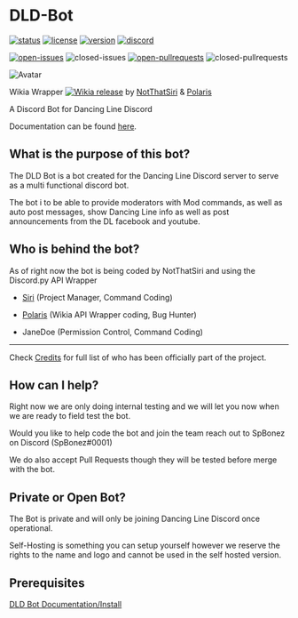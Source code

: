 # DLD-Bot
[![status](https://img.shields.io/badge/status-In_Development-green.svg?style=for-the-badge)](https://github.com/NotThatSiri/DLD-Bot/blob/master/VERSION)
[![license](https://img.shields.io/github/license/NotThatSiri/DLD-Bot.svg?style=for-the-badge)](https://github.com/NotThatSiri/DLD-Bot/blob/master/LICENSE)
[![version](https://img.shields.io/badge/version-0.0.1-orange.svg?style=for-the-badge)](https://github.com/NotThatSiri/DLD-Bot/blob/master/VERSION)
[![discord](https://img.shields.io/badge/Discord-Dancing%20Line%20Discord-blue.svg?style=for-the-badge&logo=discord)](https://discord.io/dancingline)

[![open-issues](https://img.shields.io/github/issues-raw/NotThatSiri/DLD-Bot.svg?style=for-the-badge)](https://github.com/spbonez/DLD-Bot/issues)
![closed-issues](https://img.shields.io/github/issues-closed-raw/NotThatSiri/DLD-Bot.svg?style=for-the-badge)
[![open-pullrequests](https://img.shields.io/github/issues-pr-raw/NotThatSiri/DLD-Bot.svg?style=for-the-badge)](https://github.com/NotThatSiri/DLD-Bot/pulls)
![closed-pullrequests](https://img.shields.io/github/issues-pr-closed-raw/NotThatSiri/DLD-Bot.svg?style=for-the-badge)

![Avatar](https://blobscdn.gitbook.com/v0/b/gitbook-28427.appspot.com/o/spaces%2F-LUO2qA87fRLhQcoAgi6%2Favatar.png?generation=1546929582237884&alt=media)

Wikia Wrapper [![Wikia release](https://img.shields.io/github/release/NotThatSiri/Wikia-Python-Wrapper-Rewritten.svg)](https://github.com/NotThatSiri/Wikia-Python-Wrapper-Rewritten/releases) by [NotThatSiri](https://github.com/NotThatSiri) & [Polaris](https://github.com/PolarisLo)


A Discord Bot for Dancing Line Discord

Documentation can be found [here](https://dld-bot.gitbook.io/documentation).

## What is the purpose of this bot?
The DLD Bot is a bot created for the Dancing Line Discord server to serve as a multi functional discord bot.

The bot i to be able to provide moderators with Mod commands, as well as auto post messages, show Dancing Line info as well as post announcements from the DL facebook and youtube. 

## Who is behind the bot?
As of right now the bot is being coded by NotThatSiri and using the Discord.py API Wrapper


- [Siri](https://github.com/NotThatSiri) (Project Manager, Command Coding)

- [Polaris](https://github.com/PolarisLo) (Wikia API Wrapper coding, Bug Hunter)

- JaneDoe (Permission Control, Command Coding)

---
Check [Credits](/CREDITS) for full list of who has been officially part of the project.

## How can I help?
Right now we are only doing internal testing and we will let you now when we are ready to field test the bot.

Would you like to help code the bot and join the team reach out to SpBonez on Discord (SpBonez#0001)

We do also accept Pull Requests though they will be tested before merge with the bot.

## Private or Open Bot?
The Bot is private and will only be joining Dancing Line Discord once operational.

Self-Hosting is something you can setup yourself however we reserve the rights to the name and logo and cannot be used in the self hosted version.

## Prerequisites
[DLD Bot Documentation/Install](https://dld-bot.gitbook.io/documentation/code-documentation/install)
